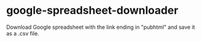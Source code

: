 # google-spreadsheet-downloader
Download Google spreadsheet with the link ending in "pubhtml" and save it as a .csv file.
